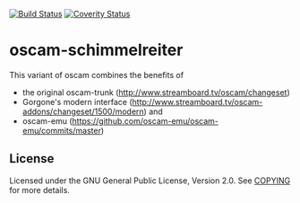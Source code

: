 [![Build Status](https://travis-ci.org/Schimmelreiter/oscam-schimmelreiter.svg?branch=master)](https://travis-ci.org/Schimmelreiter/oscam-schimmelreiter)
[![Coverity Status](https://scan.coverity.com/projects/10531/badge.svg)](https://scan.coverity.com/projects/schimmelreiter-oscam-schimmelreiter)

oscam-schimmelreiter
====================
 
This variant of oscam combines the benefits of
- the original oscam-trunk (http://www.streamboard.tv/oscam/changeset)
- Gorgone's modern interface (http://www.streamboard.tv/oscam-addons/changeset/1500/modern)
and
- oscam-emu (https://github.com/oscam-emu/oscam-emu/commits/master)

License
-------
Licensed under the GNU General Public License, Version 2.0. See [COPYING](https://github.com/Schimmelreiter/oscam-schimmelreiter/blob/master/src/COPYING) for more details.
